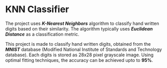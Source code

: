 # KNN Classifier
The project uses **_K-Nearest Neighbors_** algorithm to classify hand written digits based on their similarity. The algorithm typically uses **_Euclidean Distance_** as a classification metric.

This project is made to classify hand written digits, obtained from the **_MNIST_** database (Modified National Institute of Standards and Technology database). Each digits is stored as 28x28 pixel grayscale image. Using optimal fitting techniques, the accuracy can be achieved upto to **95%**.
